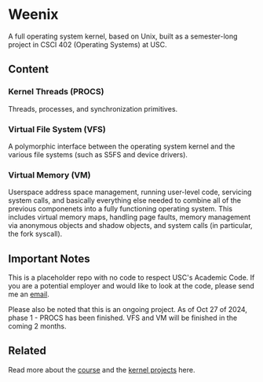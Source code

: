 # Weenix
A full operating system kernel, based on Unix, built as a semester-long project in CSCI 402 (Operating Systems) at USC.

## Content
### Kernel Threads (PROCS)
Threads, processes, and synchronization primitives.

### Virtual File System (VFS)
A polymorphic interface between the operating system kernel and the various file systems (such as S5FS and device drivers).

### Virtual Memory (VM)
Userspace address space management, running user-level code, servicing system calls, and basically everything else needed to combine all of the previous componenets into a fully functioning operating system. This includes virtual memory maps, handling page faults, memory management via anonymous objects and shadow objects, and system calls (in particular, the fork syscall).
  
## Important Notes
This is a placeholder repo with no code to respect USC's Academic Code. If you are a potential employer and would like to look at the code, please send me an [email](amylee.lyq@gmail.com).

 Please also be noted that this is an ongoing project. As of Oct 27 of 2024, phase 1 - PROCS has been finished. VFS and VM will be finished in the coming 2 months.

## Related
Read more about the [course](https://merlot.usc.edu/cs402-f24/) and the [kernel projects](https://merlot.usc.edu/cs402-f24/projects/kernel/) here.
